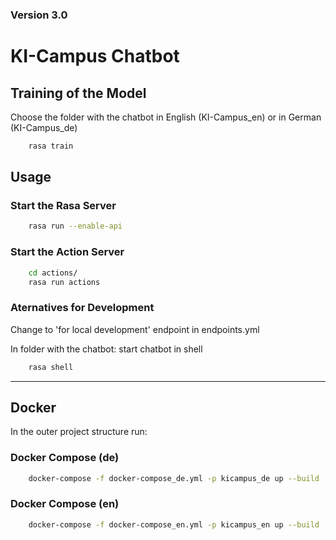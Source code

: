 ### Version 3.0

# KI-Campus Chatbot

## Training of the Model 

Choose the folder with the chatbot in English (KI-Campus_en) or in German (KI-Campus_de)

```sh
    rasa train
```

## Usage

### Start the Rasa Server

```sh
    rasa run --enable-api
```

### Start the Action Server

```sh
    cd actions/
    rasa run actions
```
### Aternatives for Development

Change to 'for local development' endpoint in endpoints.yml

In folder with the chatbot: start chatbot in shell

```sh
    rasa shell
```
___________________
## Docker

In the outer project structure run:

### Docker Compose (de)

```sh
    docker-compose -f docker-compose_de.yml -p kicampus_de up --build
```

### Docker Compose (en)

```sh
    docker-compose -f docker-compose_en.yml -p kicampus_en up --build
```
